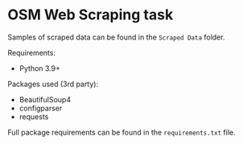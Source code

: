 # OSM Web Scraping task
Samples of scraped data can be found in the `Scraped Data` folder.

Requirements:  
* Python 3.9+

Packages used (3rd party):
* BeautifulSoup4
* configparser
* requests

Full package requirements can be found in the `requirements.txt` file.
